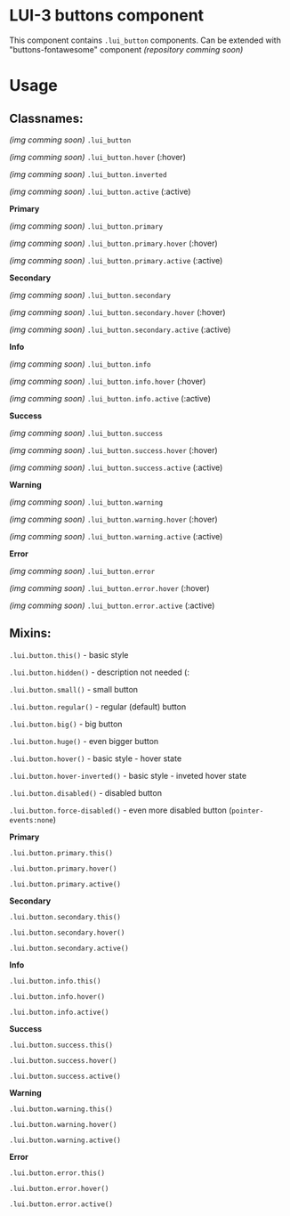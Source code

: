 # LUI-3 buttons component
This component contains `.lui_button` components. Can be extended with "buttons-fontawesome" component *(repository comming soon)*

# Usage

## Classnames:

*(img comming soon)* `.lui_button` 

*(img comming soon)* `.lui_button.hover` (:hover)

*(img comming soon)* `.lui_button.inverted` 

*(img comming soon)* `.lui_button.active` (:active)

**Primary**

*(img comming soon)* `.lui_button.primary` 

*(img comming soon)* `.lui_button.primary.hover` (:hover)

*(img comming soon)* `.lui_button.primary.active` (:active)

**Secondary**

*(img comming soon)* `.lui_button.secondary` 

*(img comming soon)* `.lui_button.secondary.hover` (:hover)

*(img comming soon)* `.lui_button.secondary.active` (:active)

**Info**

*(img comming soon)* `.lui_button.info` 

*(img comming soon)* `.lui_button.info.hover` (:hover)

*(img comming soon)* `.lui_button.info.active` (:active)

**Success**

*(img comming soon)* `.lui_button.success` 

*(img comming soon)* `.lui_button.success.hover` (:hover)

*(img comming soon)* `.lui_button.success.active` (:active)

**Warning**

*(img comming soon)* `.lui_button.warning` 

*(img comming soon)* `.lui_button.warning.hover` (:hover)

*(img comming soon)* `.lui_button.warning.active` (:active)

**Error**

*(img comming soon)* `.lui_button.error` 

*(img comming soon)* `.lui_button.error.hover` (:hover)

*(img comming soon)* `.lui_button.error.active` (:active)


## Mixins:

`.lui.button.this()` - basic style

`.lui.button.hidden()` - description not needed (:

`.lui.button.small()` - small button

`.lui.button.regular()` - regular (default) button

`.lui.button.big()` - big button

`.lui.button.huge()` - even bigger button

`.lui.button.hover()` - basic style - hover state

`.lui.button.hover-inverted()` - basic style - inveted hover state

`.lui.button.disabled()` - disabled button

`.lui.button.force-disabled()` - even more disabled button (`pointer-events:none`)

**Primary**

`.lui.button.primary.this()` 

`.lui.button.primary.hover()`

`.lui.button.primary.active()`

**Secondary**

`.lui.button.secondary.this()`

`.lui.button.secondary.hover()`

`.lui.button.secondary.active()`

**Info**

`.lui.button.info.this()`

`.lui.button.info.hover()`

`.lui.button.info.active()`

**Success**

`.lui.button.success.this()`

`.lui.button.success.hover()`

`.lui.button.success.active()`

**Warning**

`.lui.button.warning.this()`

`.lui.button.warning.hover()`

`.lui.button.warning.active()`

**Error**

`.lui.button.error.this()`

`.lui.button.error.hover()`

`.lui.button.error.active()`


















